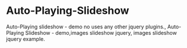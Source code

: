 # Auto-Playing-Slideshow
Auto-Playing slideshow - demo no uses any other jquery plugins., Auto-Playing Slideshow - demo,images slideshow jquery, images slideshow jquery example.
